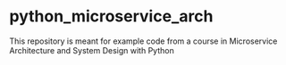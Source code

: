 # python_microservice_arch
This repository is meant for example code from a course in Microservice Architecture and System Design with Python
